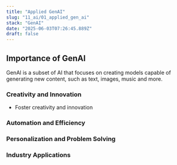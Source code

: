 ```yaml
---
title: "Applied GenAI"
slug: "11_ai/01_applied_gen_ai"
stack: "GenAI"
date: "2025-06-03T07:26:45.889Z"
draft: false
---
```


## Importance of GenAI

GenAI is a subset of AI that focuses on creating models capable of generating new content, such as text, images, music and more.

### Creativity and Innovation
- Foster creativity and innovation
### Automation and Efficiency

### Personalization and Problem Solving

### Industry Applications
